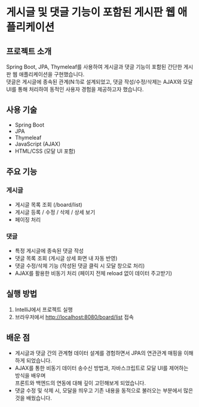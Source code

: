 # 게시글 및 댓글 기능이 포함된 게시판 웹 애플리케이션

## 프로젝트 소개
Spring Boot, JPA, Thymeleaf를 사용하여 게시글과 댓글 기능이 포함된 간단한 게시판 웹 애플리케이션을 구현했습니다.  
댓글은 게시글에 종속된 관계(N:1)로 설계되었고, 댓글 작성/수정/삭제는 AJAX와 모달 UI를 통해 처리하여 동적인 사용자 경험을 제공하고자 했습니다.

## 사용 기술
- Spring Boot  
- JPA  
- Thymeleaf  
- JavaScript (AJAX)  
- HTML/CSS (모달 UI 포함)

## 주요 기능

### 게시글
- 게시글 목록 조회 (/board/list)  
- 게시글 등록 / 수정 / 삭제 / 상세 보기  
- 페이징 처리

### 댓글
- 특정 게시글에 종속된 댓글 작성
- 댓글 목록 조회 (게시글 상세 화면 내 자동 반영)
- 댓글 수정/삭제 기능 (작성된 댓글 클릭 시 모달 창으로 처리)
- AJAX를 활용한 비동기 처리 (페이지 전체 reload 없이 데이터 주고받기)

## 실행 방법
1. IntelliJ에서 프로젝트 실행  
2. 브라우저에서 [http://localhost:8080/board/list](http://localhost:8080/board/list) 접속

## 배운 점
- 게시글과 댓글 간의 관계형 데이터 설계를 경험하면서 JPA의 연관관계 매핑을 이해하게 되었습니다.  
- AJAX를 통한 비동기 데이터 송수신 방법과, 자바스크립트로 모달 UI를 제어하는 방식을 배우며  
  프론트와 백엔드의 연동에 대해 깊이 고민해보게 되었습니다.  
- 댓글 수정 및 삭제 시, 모달을 띄우고 기존 내용을 동적으로 불러오는 부분에서 많은 것을 배웠습니다.
